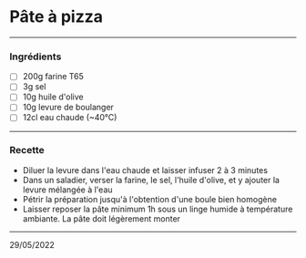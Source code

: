 # Pâte à pizza


---

### Ingrédients

- [ ] 200g farine T65
- [ ] 3g sel
- [ ] 10g huile d'olive
- [ ] 10g levure de boulanger
- [ ] 12cl eau chaude (~40°C)

---

### Recette

- Diluer la levure dans l'eau chaude et laisser infuser 2 à 3 minutes
- Dans un saladier, verser la farine, le sel, l'huile d'olive, et y ajouter la levure mélangée à l'eau
- Pétrir la préparation jusqu'à l'obtention d'une boule bien homogène
- Laisser reposer la pâte minimum 1h sous un linge humide à température ambiante. La pâte doit légèrement monter

---

29/05/2022
